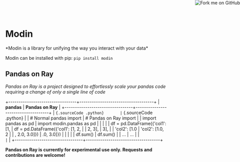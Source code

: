Modin
=====

<embed>
  <a href="https://github.com/modin-project/modin"><img style="position: absolute; top: 0; right: 0; border: 0;" src="https://camo.githubusercontent.com/365986a132ccd6a44c23a9169022c0b5c890c387/68747470733a2f2f73332e616d617a6f6e6177732e636f6d2f6769746875622f726962626f6e732f666f726b6d655f72696768745f7265645f6161303030302e706e67" alt="Fork me on GitHub" data-canonical-src="https://s3.amazonaws.com/github/ribbons/forkme_right_red_aa0000.png"></a>
</embed>
*Modin is a library for unifying the way you interact with your data*

Modin can be installed with pip: `pip install modin`

Pandas on Ray
-------------

*Pandas on Ray is a project designed to effortlessly scale your pandas
code requiring a change of only a single line of code*

+---------------------------------+------------------------------------+
| **pandas**                      | **Pandas on Ray**                  |
+---------------------------------+------------------------------------+
| ``` {.sourceCode .python}       | ``` {.sourceCode .python}          |
| # Normal pandas import          | # Pandas on Ray import             |
| import pandas as pd             | import modin.pandas as pd          |
|                                 |                                    |
| df = pd.DataFrame({'col1': [1,  | df = pd.DataFrame({'col1': [1, 2,  |
| 2, 3],                          | 3],                                |
|                    'col2': [1.0 |                    'col2': [1.0, 2 |
| , 2.0, 3.0]})                   | .0, 3.0]})                         |
|                                 |                                    |
| df.sum()                        | df.sum()                           |
| ...                             | ...                                |
| ```                             | ```                                |
+---------------------------------+------------------------------------+

**Pandas on Ray is currently for experimental use only. Requests and
contributions are welcome!**

